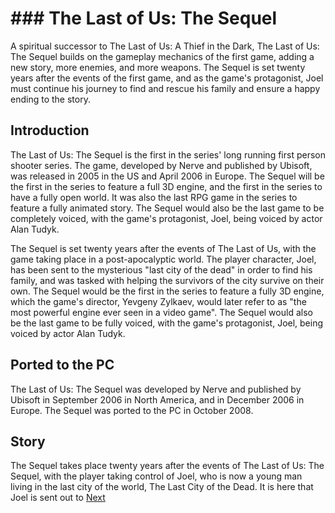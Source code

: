 # ### The Last of Us: The Sequel

A spiritual successor to The Last of Us: A Thief in the Dark, The Last of Us: The Sequel builds on the gameplay mechanics of the first game, adding a new story, more enemies, and more weapons. The Sequel is set twenty years after the events of the first game, and as the game's protagonist, Joel must continue his journey to find and rescue his family and ensure a happy ending to the story.

## Introduction

The Last of Us: The Sequel is the first in the series' long running first person shooter series. The game, developed by Nerve and published by Ubisoft, was released in 2005 in the US and April 2006 in Europe. The Sequel will be the first in the series to feature a full 3D engine, and the first in the series to have a fully open world. It was also the last RPG game in the series to feature a fully animated story. The Sequel would also be the last game to be completely voiced, with the game's protagonist, Joel, being voiced by actor Alan Tudyk.

The Sequel is set twenty years after the events of The Last of Us, with the game taking place in a post-apocalyptic world. The player character, Joel, has been sent to the mysterious "last city of the dead" in order to find his family, and was tasked with helping the survivors of the city survive on their own. The Sequel would be the first in the series to feature a fully 3D engine, which the game's director, Yevgeny Zylkaev, would later refer to as "the most powerful engine ever seen in a video game". The Sequel would also be the last game to be fully voiced, with the game's protagonist, Joel, being voiced by actor Alan Tudyk.

## Ported to the PC

The Last of Us: The Sequel was developed by Nerve and published by Ubisoft in September 2006 in North America, and in December 2006 in Europe. The Sequel was ported to the PC in October 2008.

## Story

The Sequel takes place twenty years after the events of The Last of Us: The Sequel, with the player taking control of Joel, who is now a young man living in the last city of the world, The Last City of the Dead. It is here that Joel is sent out to
[Next](279.md)